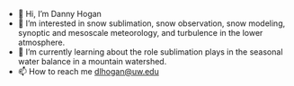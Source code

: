 - 👋 Hi, I’m Danny Hogan
- 👀 I’m interested in snow sublimation, snow observation, snow modeling, synoptic and mesoscale meteorology, and turbulence in the lower atmosphere.
- 🌱 I’m currently learning about the role sublimation plays in the seasonal water balance in a mountain watershed.
- 📫 How to reach me dlhogan@uw.edu

<!---
dlhogan97/dlhogan97 is a ✨ special ✨ repository because its `README.md` (this file) appears on your GitHub profile.
You can click the Preview link to take a look at your changes.
--->
